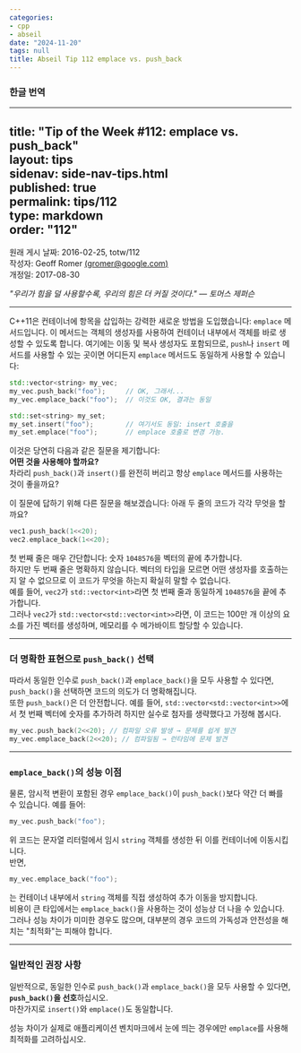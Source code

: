 ```yaml
---
categories:
- cpp
- abseil
date: "2024-11-20"
tags: null
title: Abseil Tip 112 emplace vs. push_back
---
```

### 한글 번역
---  
title: "Tip of the Week #112: emplace vs. push_back"  
layout: tips  
sidenav: side-nav-tips.html  
published: true  
permalink: tips/112  
type: markdown  
order: "112"  
---

원래 게시 날짜: 2016-02-25, totw/112  
작성자: Geoff Romer [(gromer@google.com)](mailto:gromer@google.com)  
개정일: 2017-08-30  

*"우리가 힘을 덜 사용할수록, 우리의 힘은 더 커질 것이다." — 토머스 제퍼슨*  

---

C++11은 컨테이너에 항목을 삽입하는 강력한 새로운 방법을 도입했습니다: `emplace` 메서드입니다. 이 메서드는 객체의 생성자를 사용하여 컨테이너 내부에서 객체를 바로 생성할 수 있도록 합니다. 여기에는 이동 및 복사 생성자도 포함되므로, `push`나 `insert` 메서드를 사용할 수 있는 곳이면 어디든지 `emplace` 메서드도 동일하게 사용할 수 있습니다:

```cpp
std::vector<string> my_vec;
my_vec.push_back("foo");     // OK, 그래서...
my_vec.emplace_back("foo");  // 이것도 OK, 결과는 동일

std::set<string> my_set;
my_set.insert("foo");        // 여기서도 동일: insert 호출을
my_set.emplace("foo");       // emplace 호출로 변경 가능.
```

이것은 당연히 다음과 같은 질문을 제기합니다:  
**어떤 것을 사용해야 할까요?**  
차라리 `push_back()`과 `insert()`를 완전히 버리고 항상 `emplace` 메서드를 사용하는 것이 좋을까요?

이 질문에 답하기 위해 다른 질문을 해보겠습니다: 아래 두 줄의 코드가 각각 무엇을 할까요?

```cpp
vec1.push_back(1<<20);
vec2.emplace_back(1<<20);
```

첫 번째 줄은 매우 간단합니다: 숫자 `1048576`을 벡터의 끝에 추가합니다.  
하지만 두 번째 줄은 명확하지 않습니다. 벡터의 타입을 모르면 어떤 생성자를 호출하는지 알 수 없으므로 이 코드가 무엇을 하는지 확실히 말할 수 없습니다.  
예를 들어, `vec2`가 `std::vector<int>`라면 첫 번째 줄과 동일하게 `1048576`을 끝에 추가합니다.  
그러나 `vec2`가 `std::vector<std::vector<int>>`라면, 이 코드는 100만 개 이상의 요소를 가진 벡터를 생성하며, 메모리를 수 메가바이트 할당할 수 있습니다.

---

### **더 명확한 표현으로 `push_back()` 선택**

따라서 동일한 인수로 `push_back()`과 `emplace_back()`을 모두 사용할 수 있다면, `push_back()`을 선택하면 코드의 의도가 더 명확해집니다.  
또한 `push_back()`은 더 안전합니다. 예를 들어, `std::vector<std::vector<int>>`에서 첫 번째 벡터에 숫자를 추가하려 하지만 실수로 첨자를 생략했다고 가정해 봅시다.

```cpp
my_vec.push_back(2<<20); // 컴파일 오류 발생 → 문제를 쉽게 발견
my_vec.emplace_back(2<<20); // 컴파일됨 → 런타임에 문제 발견
```

---

### **`emplace_back()`의 성능 이점**

물론, 암시적 변환이 포함된 경우 `emplace_back()`이 `push_back()`보다 약간 더 빠를 수 있습니다. 예를 들어:

```cpp
my_vec.push_back("foo");
```

위 코드는 문자열 리터럴에서 임시 `string` 객체를 생성한 뒤 이를 컨테이너에 이동시킵니다.  
반면, 

```cpp
my_vec.emplace_back("foo");
```

는 컨테이너 내부에서 `string` 객체를 직접 생성하여 추가 이동을 방지합니다.  
비용이 큰 타입에서는 `emplace_back()`을 사용하는 것이 성능상 더 나을 수 있습니다.  
그러나 성능 차이가 미미한 경우도 많으며, 대부분의 경우 코드의 가독성과 안전성을 해치는 "최적화"는 피해야 합니다.

---

### **일반적인 권장 사항**

일반적으로, 동일한 인수로 `push_back()`과 `emplace_back()`을 모두 사용할 수 있다면, **`push_back()`을 선호**하십시오.  
마찬가지로 `insert()`와 `emplace()`도 동일합니다.  

성능 차이가 실제로 애플리케이션 벤치마크에서 눈에 띄는 경우에만 `emplace`를 사용해 최적화를 고려하십시오.